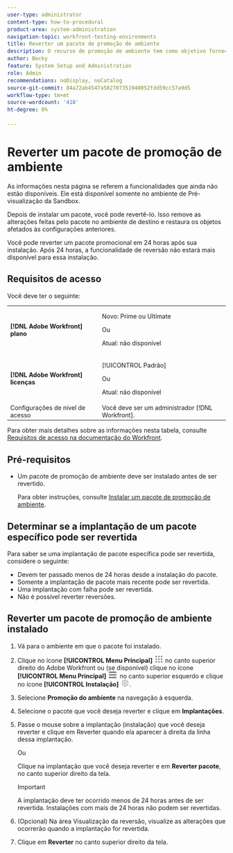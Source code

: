 ```yaml
---
user-type: administrator
content-type: how-to-procedural
product-area: system-administration
navigation-topic: workfront-testing-environments
title: Reverter um pacote de promoção de ambiente
description: O recurso de promoção de ambiente tem como objetivo fornecer a capacidade de mover objetos relacionados à configuração de um ambiente para outro. Saiba como reverter um pacote de promoção instalado de um ambiente de destino.
author: Becky
feature: System Setup and Administration
role: Admin
recommendations: noDisplay, noCatalog
source-git-commit: 84a72ab4547a582707351948052fdd59cc57a9d5
workflow-type: tm+mt
source-wordcount: '418'
ht-degree: 0%

---
```


# Reverter um pacote de promoção de ambiente

<span class="preview">As informações nesta página se referem a funcionalidades que ainda não estão disponíveis. Ele está disponível somente no ambiente de Pré-visualização da Sandbox.</span>

Depois de instalar um pacote, você pode revertê-lo. Isso remove as alterações feitas pelo pacote no ambiente de destino e restaura os objetos afetados às configurações anteriores.

Você pode reverter um pacote promocional em 24 horas após sua instalação. Após 24 horas, a funcionalidade de reversão não estará mais disponível para essa instalação.

## Requisitos de acesso

Você deve ter o seguinte:

<table>
  <tr>
   <td><strong>[!DNL Adobe Workfront] plano</strong>
   </td>
   <td> <p>Novo: Prime ou Ultimate</p><p>Ou</p><p>Atual: não disponível</p>
   </td>
  </tr>
  <tr>
   <td><strong>[!DNL Adobe Workfront] licenças</strong>
   </td>
   <td> <p>[!UICONTROL Padrão]</p><p>Ou</p><p>Atual: não disponível</p>
   </td>
  </tr>
   <tr>
   <td>Configurações de nível de acesso
   </td>
   <td>Você deve ser um administrador [!DNL Workfront].
   </td>
  </tr>
</table>

Para obter mais detalhes sobre as informações nesta tabela, consulte [Requisitos de acesso na documentação do Workfront](/help/quicksilver/administration-and-setup/add-users/access-levels-and-object-permissions/access-level-requirements-in-documentation.md).

## Pré-requisitos

* Um pacote de promoção de ambiente deve ser instalado antes de ser revertido.

  Para obter instruções, consulte [Instalar um pacote de promoção de ambiente](/help/quicksilver/administration-and-setup/set-up-workfront/workfront-testing-environments/environment-promotion-install-package.md).


## Determinar se a implantação de um pacote específico pode ser revertida

Para saber se uma implantação de pacote específica pode ser revertida, considere o seguinte:

* Devem ter passado menos de 24 horas desde a instalação do pacote.
* Somente a implantação de pacote mais recente pode ser revertida.
* Uma implantação com falha pode ser revertida.
* Não é possível reverter reversões.


## Reverter um pacote de promoção de ambiente instalado

1. Vá para o ambiente em que o pacote foi instalado.
1. Clique no ícone **[!UICONTROL Menu Principal]** ![Menu Principal](/help/_includes/assets/main-menu-icon.png) no canto superior direito do Adobe Workfront ou (se disponível) clique no ícone **[!UICONTROL Menu Principal]** ![Menu Principal](/help/_includes/assets/main-menu-icon-left-nav.png) no canto superior esquerdo e clique no ícone **[!UICONTROL Instalação]** ![Instalação](/help/_includes/assets/gear-icon-setup.png).
1. Selecione **Promoção do ambiente** na navegação à esquerda.
1. Selecione o pacote que você deseja reverter e clique em **Implantações**.
1. Passe o mouse sobre a implantação (instalação) que você deseja reverter e clique em Reverter quando ela aparecer à direita da linha dessa implantação.

   Ou

   Clique na implantação que você deseja reverter e em **Reverter pacote**, no canto superior direito da tela.

   >[!IMPORTANT]
   >
   >A implantação deve ter ocorrido menos de 24 horas antes de ser revertida. Instalações com mais de 24 horas não podem ser revertidas.

1. (Opcional) Na área Visualização da reversão, visualize as alterações que ocorrerão quando a implantação for revertida.
1. Clique em **Reverter** no canto superior direito da tela.







